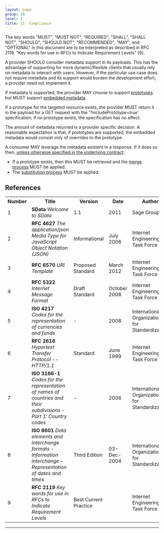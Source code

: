 ```yaml
---
layout: page
group: 20
level: 1
title: 11  Compliance
---
```


The key words "MUST", "MUST NOT", "REQUIRED", "SHALL", "SHALL NOT", "SHOULD", "SHOULD NOT", 
"RECOMMENDED", "MAY", and "OPTIONAL" in this document are to be interpreted as described in RFC 
2119, "Key words for use in RFCs to Indicate Requirement Levels" [9].

A provider SHOULD consider metadata support in its payloads. This has the advantage of supporting for 
more dynamic/flexible clients that usually rely on metadata to interact with users. However, if the 
particular use case does not require metadata and its support would burden the development effort, a 
provider need not implement it.

If metadata is supported, the provider MAY choose to support [prototypes](../05-1000/ "10 SData prototypes") but MUST support [embedded metadata](../05-0400/ "4 Requesting metadata"). 

If a prototype for the targeted resource exists, the provider MUST return it in the payload for a GET 
request with the '?includePrototype=true' specification; if no prototype exists, the specification has 
no effect.

The amount of metadata returned is a provider specific decision. A reasonable expectation is that, if 
prototypes are supported, the embedded metadata would consist only of overrides to the prototype.

A consumer MAY leverage the metadata existent in a response. If it does so then, <u>unless otherwise 
specified in the underlying contract</u>:

*  If a prototype exists, then this MUST be retrieved and the [merge process](../05-1004/ "10.4 Merge process") MUST be applied.
*  The [substitution process](../05-0600/ "6 Substitution formalism") MUST be applied.

## <a name="references">References</a>

<table>
    <tr>
        <th>Number</th><th>Title</th><th>Version</th><th>Date</th><th>Author</th>
    </tr>
    <tr>
        <td>1</td><td><strong>SData</strong>  <i>Welcome to SData</i></td><td>1.1</td><td>2011</td><td>Sage Group plc</td>
    </tr>
    <tr>
        <td>2</td><td><strong>RFC 4627</strong>  <i>The application/json 
Media Type for JavaScript 
Object Notation (JSON)</i></td><td>Informational</td><td>July 2006</td><td>Internet Engineering 
Task Force</td>
    </tr>
    <tr>
        <td>3</td><td><strong>RFC 6570</strong>  <i>URI Template</i></td><td>Proposed 
Standard</td><td>March 2012</td><td>Internet Engineering 
Task Force</td>
    </tr>
    <tr>
        <td>4</td><td><strong>RFC 5322</strong>  <i>Internet Message 
Format</i></td><td>Draft Standard</td><td>October 
2008</td><td>Internet Engineering 
Task Force</td>
    </tr>
    <tr>
        <td>5</td><td><strong>ISO 4217</strong>  <i>Codes for the 
representation of currencies and 
funds</i></td><td>-</td><td>2008</td><td>International 
Organization for 
Standardization</td>
    </tr>
    <tr>
        <td>6</td><td><strong>RFC 2616</strong>  <i>Hypertext Transfer 
Protocol -- HTTP/1.1</i></td><td>Standard</td><td>June 1999</td><td>Internet Engineering 
Task Force</td>
    </tr>
    <tr>
        <td>7</td><td><strong>ISO 3166-1</strong>  <i>Codes for the 
representation of names of 
countries and their subdivisions 
- Part 1: Country codes</i></td><td>-</td><td>2006</td><td>International 
Organization for 
Standardization</td>
    </tr>
    <tr>
        <td>8</td><td><strong>ISO 8601</strong> <i>Data elements and 
interchange formats -
Information interchange -
Representation of dates and 
times</i></td><td>Third Edition</td><td>03-Dec-2004</td><td>International 
Organization for 
Standardization</td>
    </tr>
    <tr>
        <td>9</td><td><strong>RFC 2119</strong>  <i>Key words for use in 
RFCs to Indicate Requirement 
Levels</i></td><td>Best Current 
Practice</td><td></td><td>Internet Engineering 
Task Force</td>
    </tr>
</table>

***